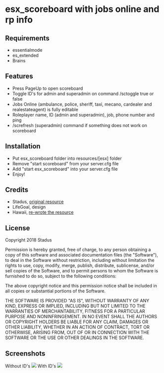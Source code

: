 <h1>esx_scoreboard with jobs online and rp info</h1>

<h2>Requirements</h2>
<ul>
  <li>essentialmode</li>
  <li>es_extended</li>
  <li>Brains</li>
</ul>

<h2>Features</h2>
<ul>
  <li>Press PageUp to open scoreboard</li>
  <li>Toggle ID's for admin and superadmin on command /sctoggle true or false</li>
  <li>Jobs Online (ambulance, police, sheriff, taxi, mecano, cardealer and realestateagent) is fully editable</li>
  <li>Roleplayer name, ID (admin and superadmin), job, phone number and ping</li>
  <li>/screfresh (superadmin) command if something does not work on scoreboard</li>
</ul>

<h2>Installation</h2>
<ul>
  <li>Put esx_scoreboard folder into resources/[esx] folder</li>
  <li>Remove "start scoreboard" from your server.cfg file</li>
  <li>Add "start esx_scoreboard" into your server.cfg file</li>
  <li>Enjoy!</li>
</ul>

<h2>Credits</h2>
<ul>
  <li>Stadus, <a href="https://forum.fivem.net/t/release-esx-custom-scoreboard-with-jobs-online/84767">original resource</a></li>
  <li>LifeGoal, design</li>
  <li>Hawaii, <a href="https://forum.fivem.net/t/release-esx-scoreboard/192860">re-wrote the resource</a></li>
</ul>

<h2>License</h2>
<p>Copyright 2018 Stadus</p>
<p>Permission is hereby granted, free of charge, to any person obtaining a copy of this software and associated documentation files (the "Software"), to deal in the Software without restriction, including without limitation the rights to use, copy, modify, merge, publish, distribute, sublicense, and/or sell copies of the Software, and to permit persons to whom the Software is furnished to do so, subject to the following conditions:</p>
<p>The above copyright notice and this permission notice shall be included in all copies or substantial portions of the Software.</p>
<p>THE SOFTWARE IS PROVIDED "AS IS", WITHOUT WARRANTY OF ANY KIND, EXPRESS OR IMPLIED, INCLUDING BUT NOT LIMITED TO THE WARRANTIES OF MERCHANTABILITY, FITNESS FOR A PARTICULAR PURPOSE AND NONINFRINGEMENT. IN NO EVENT SHALL THE AUTHORS OR COPYRIGHT HOLDERS BE LIABLE FOR ANY CLAIM, DAMAGES OR OTHER LIABILITY, WHETHER IN AN ACTION OF CONTRACT, TORT OR OTHERWISE, ARISING FROM, OUT OF OR IN CONNECTION WITH THE SOFTWARE OR THE USE OR OTHER DEALINGS IN THE SOFTWARE.</p>

<h2>Screenshots</h2>
Without ID's
<img src="https://cdn.discordapp.com/attachments/476804967571652615/556912502894755860/20190317204618_1.jpg"></img>
With ID's
<img src="https://cdn.discordapp.com/attachments/476804967571652615/556912511568576582/20190317204634_1.jpg"></img>
